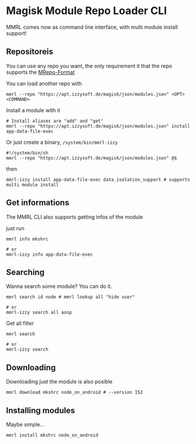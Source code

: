 # Magisk Module Repo Loader CLI

MMRL comes now as command line interface, with multi module install support!

## Repositoreis

You can use any repo you want, the only requirement it that the repo supports the [MRepo-Format](https://github.com/ya0211/magisk-modules-repo-util)

You can load another repo with
```shell
mmrl --repo "https://apt.izzysoft.de/magisk/json/modules.json" <OPT> <COMMAND>
```

Install a module with it

```shell
# Install aliases are "add" and "get"
mmrl --repo "https://apt.izzysoft.de/magisk/json/modules.json" install app-data-file-exec
```

Or just create a binary, `/system/bin/mmrl-izzy`

```shell
#!/system/bin/sh
mmrl --repo "https://apt.izzysoft.de/magisk/json/modules.json" @$
```

then
```shell
mmrl-izzy install app-data-file-exec data_isolation_support # supports multi module install
```

## Get informations

The MMRL CLI also supports getting infos of the module

just run
```shell
mmrl info mkshrc

# or
mmrl-izzy info app-data-file-exec
```


## Searching

Wanna search some module? You can do it.

```shell
mmrl search id node # mmrl lookup all "hide user"

# or 
mmrl-izzy search all aosp
```

Get all filter

```shell
mmrl search 

# or
mmrl-izzy search
```

## Downloading

Downloading just the module is also posible

```shell
mmrl download mkshrc node_on_android # --version 152
```

## Installing modules

Maybe simple...

```shell
mmrl install mkshrc node_on_android
```
